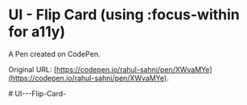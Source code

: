 # UI - Flip Card (using :focus-within for a11y)

A Pen created on CodePen.

Original URL: [https://codepen.io/rahul-sahni/pen/XWvaMYe](https://codepen.io/rahul-sahni/pen/XWvaMYe).

#   U I - - - F l i p - C a r d -  
 